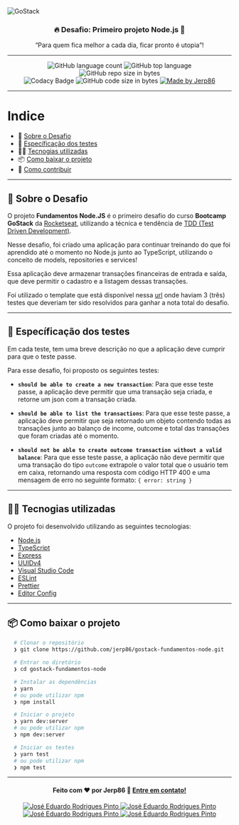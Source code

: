 <img alt="GoStack" src="https://storage.googleapis.com/golden-wind/bootcamp-gostack/header-desafios.png" />

<h3 align="center">
  🔥 Desafio: Primeiro projeto Node.js 🚀
</h3>

<p align="center">“Para quem fica melhor a cada dia, ficar pronto é utopia”!</blockquote>

---

<p align="center">
  <img alt="GitHub language count" src="https://img.shields.io/github/languages/count/jerp86/gostack-fundamentos-node">

  <img alt="GitHub top language" src="https://img.shields.io/github/languages/top/jerp86/gostack-fundamentos-node?logo=javascript&color=yellow">

  <img alt="GitHub repo size in bytes" src="https://img.shields.io/github/repo-size/jerp86/gostack-fundamentos-node?color=green">

  <br>

  <img alt="Codacy Badge" src="https://api.codacy.com/project/badge/Grade/46bffb8abc1b4de9a992d3adf392eaad">

  <img alt="GitHub code size in bytes" src="https://img.shields.io/github/last-commit/jerp86/gostack-fundamentos-node">

  <a href="https://www.linkedin.com/in/jerp/">
    <img alt="Made by Jerp86" src="https://img.shields.io/badge/made%20by-Jerp86-%2304D361">
  </a>
</p>

---

# Indice

- :rocket: [Sobre o Desafio](rocket-sobre-o-desafio)
- :memo: [Específicação dos testes](#memo-específicação-dos-testes)
- 👨‍💻️ [Tecnogias utilizadas](#%EF%B8%8F-tecnogias-utilizadas)
- 📦️ [Como baixar o projeto](#%EF%B8%8F-como-baixar-o-projeto)
- 🤔️ [Como contribuir](#%EF%B8%8F-como-contribuir)

---

## :rocket: Sobre o Desafio

O projeto **Fundamentos Node.JS** é o primeiro desafio do curso **Bootcamp GoStack** da [Rocketseat](https://rocketseat.com.br/), utilizando a técnica e tendência de [TDD (Test Driven Development)](https://pt.wikipedia.org/wiki/Test-driven_development).

Nesse desafio, foi criado uma aplicação para continuar treinando  do que foi aprendido até o momento no Node.js junto ao TypeScript, utilizando o conceito de models, repositories e services!

Essa aplicação deve armazenar transações financeiras de entrada e saída, que deve permitir o cadastro e a listagem dessas transações.

Foi utilizado o template que está disponível nessa [url](https://github.com/Rocketseat/gostack-template-fundamentos-node) onde haviam 3 (três) testes que deveriam ter sido resolvidos para ganhar a nota total do desafio.

---

## :memo: Específicação dos testes

Em cada teste, tem uma breve descrição no que a aplicação deve cumprir para que o teste passe.

Para esse desafio, foi proposto os seguintes testes:

- **`should be able to create a new transaction`**: Para que esse teste passe, a aplicação deve permitir que uma transação seja criada, e retorne um json com a transação criada.

- **`should be able to list the transactions`**: Para que esse teste passe, a aplicação deve permitir que seja retornado um objeto contendo todas as transações junto ao balanço de income, outcome e total das transações que foram criadas até o momento.

- **`should not be able to create outcome transaction without a valid balance`**: Para que esse teste passe, a aplicação não deve permitir que uma transação do tipo `outcome` extrapole o valor total que o usuário tem em caixa, retornando uma resposta com código HTTP 400 e uma mensagem de erro no seguinte formato: `{ error: string }`

---

## 👨‍💻️ Tecnogias utilizadas

O projeto foi desenvolvido utilizando as seguintes tecnologias:

- [Node.js](https://nodejs.org/)
- [TypeScript](https://www.typescriptlang.org/)
- [Express](https://expressjs.com/)
- [UUIDv4](https://www.npmjs.com/package/uuidv4)
- [Visual Studio Code](https://code.visualstudio.com/)
- [ESLint](https://eslint.org/)
- [Prettier](https://prettier.io/)
- [Editor Config](https://editorconfig.org/)

---

## 📦️ Como baixar o projeto

```bash
  # Clonar o repositório
  ❯ git clone https://github.com/jerp86/gostack-fundamentos-node.git

  # Entrar no diretório
  ❯ cd gostack-fundamentos-node

  # Instalar as dependências
  ❯ yarn
  # ou pode utilizar npm
  ❯ npm install

  # Iniciar o projeto
  ❯ yarn dev:server
  # ou pode utilizar npm
  ❯ npm dev:server

  # Iniciar os testes
  ❯ yarn test
  # ou pode utilizar npm
  ❯ npm test
```

---

<h4 align="center">
  Feito com ❤️ por Jerp86 👋️ <a href="mailto:jerp4@hotmail.com">Entre em contato!</a>
</h4>

<p align="center">
  <a href="https://www.linkedin.com/in/jerp/">
    <img alt="José Eduardo Rodrigues Pinto" src="https://img.shields.io/badge/LinkedIn-jerp-0e76a8?style=flat&logoColor=white&logo=linkedin">
  </a>
  <a href="https://www.facebook.com/jerpbtu">
    <img alt="José Eduardo Rodrigues Pinto" src="https://img.shields.io/badge/Facebook-jerpbtu-1778F2?style=flat&logoColor=white&logo=facebook">
  </a>
  <a href="https://www.instagram.com/jerpbtu/">
    <img alt="José Eduardo Rodrigues Pinto" src="https://img.shields.io/badge/Instagram-@jerpbtu-833AB4?style=flat&logoColor=white&logo=instagram">
  </a>
  <a href="https://www.instagram.com/jerpbtu/">
    <img alt="José Eduardo Rodrigues Pinto" src="https://img.shields.io/twitter/follow/jerpbtu?style=flat&logoColor=white&logo=Twitter">
  </a>
</p>

